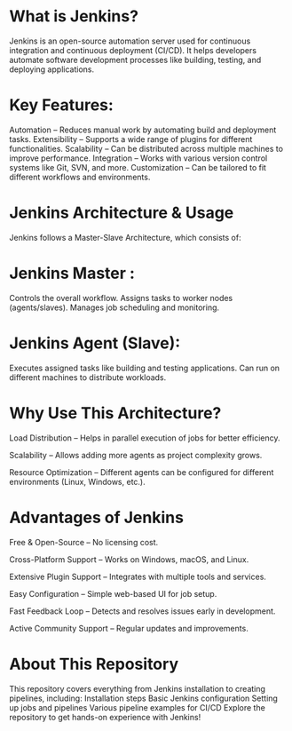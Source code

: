 # What is Jenkins?
Jenkins is an open-source automation server used for continuous integration and continuous deployment (CI/CD). 
It helps developers automate software development processes like building, testing, and deploying applications.

# Key Features:
Automation – Reduces manual work by automating build and deployment tasks.
Extensibility – Supports a wide range of plugins for different functionalities.
Scalability – Can be distributed across multiple machines to improve performance.
Integration – Works with various version control systems like Git, SVN, and more.
Customization – Can be tailored to fit different workflows and environments.

# Jenkins Architecture & Usage
Jenkins follows a Master-Slave Architecture, which consists of:

# Jenkins Master :

Controls the overall workflow.
Assigns tasks to worker nodes (agents/slaves).
Manages job scheduling and monitoring.

# Jenkins Agent (Slave):

Executes assigned tasks like building and testing applications.
Can run on different machines to distribute workloads.

# Why Use This Architecture?

Load Distribution – Helps in parallel execution of jobs for better efficiency.

Scalability – Allows adding more agents as project complexity grows.

Resource Optimization – Different agents can be configured for different environments (Linux, Windows, etc.).

# Advantages of Jenkins

Free & Open-Source – No licensing cost.

Cross-Platform Support – Works on Windows, macOS, and Linux.

Extensive Plugin Support – Integrates with multiple tools and services.

Easy Configuration – Simple web-based UI for job setup.

Fast Feedback Loop – Detects and resolves issues early in development.

Active Community Support – Regular updates and improvements.

# About This Repository

This repository covers everything from Jenkins installation to creating pipelines, including:
Installation steps
Basic Jenkins configuration
Setting up jobs and pipelines
Various pipeline examples for CI/CD
Explore the repository to get hands-on experience with Jenkins!

